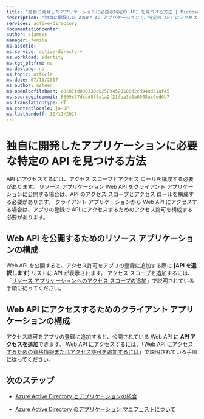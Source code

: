 ```yaml
---
title: "独自に開発したアプリケーションに必要な特定の API を見つける方法 | Microsoft Docs"
description: "独自に開発した Azure AD アプリケーションで、特定の API にアクセスするのに必要なアクセス許可を構成する方法"
services: active-directory
documentationcenter: 
author: ajamess
manager: femila
ms.assetid: 
ms.service: active-directory
ms.workload: identity
ms.tgt_pltfrm: na
ms.devlang: na
ms.topic: article
ms.date: 07/11/2017
ms.author: asteen
ms.openlocfilehash: e0c07fd030339d025894520500d2cd948d31af45
ms.sourcegitcommit: 6699c77dcbd5f8a1a2f21fba3d0a0005ac9ed6b7
ms.translationtype: HT
ms.contentlocale: ja-JP
ms.lasthandoff: 10/11/2017
---
```

# <a name="how-to-find-a-specific-api-needed-for-a-custom-developed-application"></a>独自に開発したアプリケーションに必要な特定の API を見つける方法

API にアクセスするには、アクセス スコープとアクセス ロールを構成する必要があります。 リソース アプリケーション Web API をクライアント アプリケーションに公開する場合は、API のアクセス スコープとアクセス ロールを構成する必要があります。 クライアント アプリケーションから Web API にアクセスする場合は、アプリの登録で API にアクセスするためのアクセス許可を構成する必要があります。

## <a name="configuring-a-resource-application-to-expose-web-apis"></a>Web API を公開するためのリソース アプリケーションの構成

Web API を公開すると、アクセス許可をアプリの登録に追加する際に **[API を選択します]** リストに API が表示されます。 アクセス スコープを追加するには、「[リソース アプリケーションへのアクセス スコープの追加](https://docs.microsoft.com/azure/active-directory/develop/active-directory-integrating-applications#adding-access-scopes-to-your-resource-application)」で説明されている手順に従ってください。

## <a name="configuring-a-client-application-to-access-web-apis"></a>Web API にアクセスするためのクライアント アプリケーションの構成

アクセス許可をアプリの登録に追加すると、公開されている Web API に **API アクセスを追加**できます。 Web API にアクセスするには、「[Web API にアクセスするための資格情報またはアクセス許可を追加するには](https://docs.microsoft.com/azure/active-directory/develop/active-directory-integrating-applications#to-add-credentials-or-permissions-to-access-web-apis)」で説明されている手順に従ってください。

## <a name="next-steps"></a>次のステップ

-   [Azure Active Directory とアプリケーションの統合](https://docs.microsoft.com/azure/active-directory/develop/active-directory-integrating-applications)

-   [Azure Active Directory のアプリケーション マニフェストについて](https://docs.microsoft.com/azure/active-directory/develop/active-directory-application-manifest)


